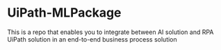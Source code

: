 # UiPath-MLPackage
This is a repo that enables you to integrate between AI solution and RPA UiPath solution in an end-to-end business process solution 
